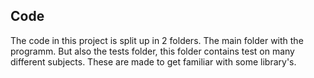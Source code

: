 ## Code
The code in this project is split up in 2 folders. The main folder with the programm. But also the tests folder, this folder contains test on many different subjects. These are made to get familiar with some library's.